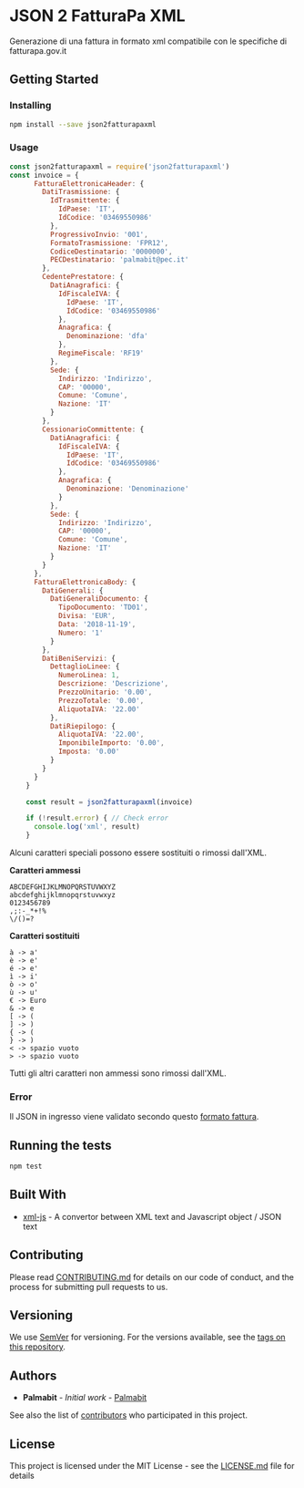 # JSON 2 FatturaPa XML

Generazione di una fattura in formato xml compatibile con le specifiche di fatturapa.gov.it

## Getting Started

### Installing

```bash
npm install --save json2fatturapaxml
```

### Usage

```javascript
const json2fatturapaxml = require('json2fatturapaxml')
const invoice = {
      FatturaElettronicaHeader: {
        DatiTrasmissione: {
          IdTrasmittente: {
            IdPaese: 'IT',
            IdCodice: '03469550986'
          },
          ProgressivoInvio: '001',
          FormatoTrasmissione: 'FPR12',
          CodiceDestinatario: '0000000',
          PECDestinatario: 'palmabit@pec.it'
        },
        CedentePrestatore: {
          DatiAnagrafici: {
            IdFiscaleIVA: {
              IdPaese: 'IT',
              IdCodice: '03469550986'
            },
            Anagrafica: {
              Denominazione: 'dfa'
            },
            RegimeFiscale: 'RF19'
          },
          Sede: {
            Indirizzo: 'Indirizzo',
            CAP: '00000',
            Comune: 'Comune',
            Nazione: 'IT'
          }
        },
        CessionarioCommittente: {
          DatiAnagrafici: {
            IdFiscaleIVA: {
              IdPaese: 'IT',
              IdCodice: '03469550986'
            },
            Anagrafica: {
              Denominazione: 'Denominazione'
            }
          },
          Sede: {
            Indirizzo: 'Indirizzo',
            CAP: '00000',
            Comune: 'Comune',
            Nazione: 'IT'
          }
        }
      },
      FatturaElettronicaBody: {
        DatiGenerali: {
          DatiGeneraliDocumento: {
            TipoDocumento: 'TD01',
            Divisa: 'EUR',
            Data: '2018-11-19',
            Numero: '1'
          }
        },
        DatiBeniServizi: {
          DettaglioLinee: {
            NumeroLinea: 1,
            Descrizione: 'Descrizione',
            PrezzoUnitario: '0.00',
            PrezzoTotale: '0.00',
            AliquotaIVA: '22.00'
          },
          DatiRiepilogo: {
            AliquotaIVA: '22.00',
            ImponibileImporto: '0.00',
            Imposta: '0.00'
          }
        }
      }
    }

    const result = json2fatturapaxml(invoice)

    if (!result.error) { // Check error
      console.log('xml', result)
    }
```

Alcuni caratteri speciali possono essere sostituiti o rimossi dall'XML.

**Caratteri ammessi**

```
ABCDEFGHIJKLMNOPQRSTUVWXYZ
abcdefghijklmnopqrstuvwxyz
0123456789
,;:-_*+!%
\/()=?
```

**Caratteri sostituiti**

```
à -> a'
è -> e'
é -> e'
ì -> i'
ò -> o'
ù -> u'
€ -> Euro
& -> e
[ -> (
] -> )
{ -> (
} -> )
< -> spazio vuoto
> -> spazio vuoto
```

Tutti gli altri caratteri non ammessi sono rimossi dall'XML.

### Error

Il JSON in ingresso viene validato secondo questo [formato fattura].

## Running the tests

```bash
npm test
```

## Built With

* [xml-js](https://github.com/nashwaan/xml-js#readme) - A convertor between XML text and Javascript object / JSON text

## Contributing

Please read [CONTRIBUTING.md](https://gist.github.com/PurpleBooth/b24679402957c63ec426) for details on our code of conduct, and the process for submitting pull requests to us.

## Versioning

We use [SemVer](http://semver.org/) for versioning. For the versions available, see the [tags on this repository](https://github.com/your/project/tags). 

## Authors

* **Palmabit** - *Initial work* - [Palmabit](https://github.com/Palmabit-IT)

See also the list of [contributors](https://github.com/Palmabit-IT/json2fatturapaxml/contributors) who participated in this project.

## License

This project is licensed under the MIT License - see the [LICENSE.md](LICENSE.md) file for details

[formato fattura]: https://www.fatturapa.gov.it/export/fatturazione/sdi/fatturapa/v1.2.1/Rappresentazione_tabellare_del_tracciato_FatturaPA_versione_1.2.1.pdf